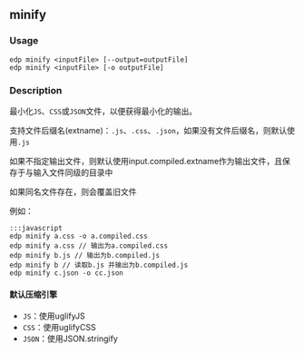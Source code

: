 minify
---------

### Usage

    edp minify <inputFile> [--output=outputFile]
    edp minify <inputFile> [-o outputFile]


### Description

最小化`JS`、`CSS`或`JSON`文件，以便获得最小化的输出。

支持文件后缀名(extname)：`.js`、`.css`、`.json`，如果没有文件后缀名，则默认使用`.js`

如果不指定输出文件，则默认使用input.compiled.extname作为输出文件，且保存于与输入文件同级的目录中

如果同名文件存在，则会覆盖旧文件

例如：
    
    :::javascript
    edp minify a.css -o a.compiled.css
    edp minify a.css // 输出为a.compiled.css
    edp minify b.js // 输出为b.compiled.js
    edp minify b // 读取b.js 并输出为b.compiled.js
    edp minify c.json -o cc.json


#### 默认压缩引擎
+ `JS`：使用uglifyJS
+ `CSS`：使用uglifyCSS
+ `JSON`：使用JSON.stringify